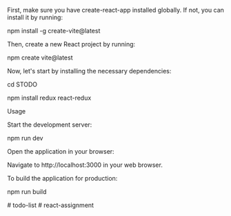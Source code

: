 First, make sure you have create-react-app installed globally. If not, you can install it by 
running:

npm install -g create-vite@latest


Then, create a new React project by running:

npm create vite@latest


Now, let's start by installing the necessary dependencies:

cd STODO

npm install redux react-redux

Usage


Start the development server:

npm run dev


Open the application in your browser:


Navigate to http://localhost:3000 in your web browser.




To build the application for production:


npm run build

#   t o d o - l i s t 
 
 #   r e a c t - a s s i g n m e n t 
 
 